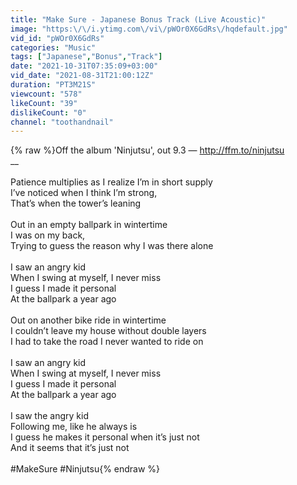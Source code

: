 ```yaml
---
title: "Make Sure - Japanese Bonus Track (Live Acoustic)"
image: "https:\/\/i.ytimg.com\/vi\/pWOr0X6GdRs\/hqdefault.jpg"
vid_id: "pWOr0X6GdRs"
categories: "Music"
tags: ["Japanese","Bonus","Track"]
date: "2021-10-31T07:35:09+03:00"
vid_date: "2021-08-31T21:00:12Z"
duration: "PT3M21S"
viewcount: "578"
likeCount: "39"
dislikeCount: "0"
channel: "toothandnail"
---
```

{% raw %}Off the album 'Ninjutsu', out 9.3 — <a rel="nofollow" target="blank" href="http://ffm.to/ninjutsu">http://ffm.to/ninjutsu</a><br />__<br /><br />Patience multiplies as I realize I’m in short supply<br />I’ve noticed when I think I’m strong, <br />That’s when the tower’s leaning<br /><br />Out in an empty ballpark in wintertime<br />I was on my back,<br />Trying to guess the reason why I was there alone<br /><br />I saw an angry kid<br />When I swing at myself, I never miss<br />I guess I made it personal<br />At the ballpark a year ago<br /><br />Out on another bike ride in wintertime<br />I couldn’t leave my house without double layers<br />I had to take the road I never wanted to ride on<br /><br />I saw an angry kid<br />When I swing at myself, I never miss<br />I guess I made it personal<br />At the ballpark a year ago<br /><br />I saw the angry kid<br />Following me, like he always is<br />I guess he makes it personal when it’s just not<br />And it seems that it’s just not<br /><br />#MakeSure #Ninjutsu{% endraw %}
